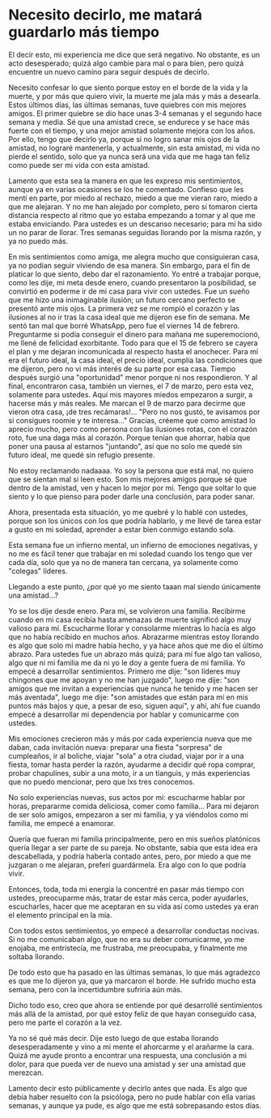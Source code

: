 # Necesito decirlo, me matará guardarlo más tiempo

El decir esto, mi experiencia me dice que será negativo. No obstante, es un acto desesperado; quizá algo cambie para mal o para bien, pero quizá encuentre un nuevo camino para seguir después de decirlo.

Necesito confesar lo que siento porque estoy en el borde de la vida y la muerte, y por más que quiero vivir, la muerte me jala más y más a desearla.
Estos últimos días, las últimas semanas, tuve quiebres con mis mejores amigos. El primer quiebre se dio hace unas 3-4 semanas y el segundo hace semana y media.
Sé que una amistad crece, se endurece y se hace más fuerte con el tiempo, y una mejor amistad solamente mejora con los años.
Por ello, tengo que decirlo ya, porque si no logro sanar mis ojos de la amistad, no lograré mantenerla, y actualmente, sin esta amistad, mi vida no pierde el sentido, solo que ya nunca será una vida que me haga tan feliz como puede ser mi vida con esta amistad.

Lamento que esta sea la manera en que les expreso mis sentimientos, aunque ya en varias ocasiones se los he comentado. Confieso que les mentí en parte, por miedo al rechazo, miedo a que me vieran raro, miedo a que me alejaran.
Y no me han alejado por completo, pero sí tomaron cierta distancia respecto al ritmo que yo estaba empezando a tomar y al que me estaba enviciando.
Para ustedes es un descanso necesario; para mí ha sido un no parar de llorar. Tres semanas seguidas llorando por la misma razón, y ya no puedo más.

En mis sentimientos como amiga, me alegra mucho que consiguieran casa, ya no podían seguir viviendo de esa manera.
Sin embargo, para el fin de platicar lo que siento, debo dar el razonamiento. Yo entré a trabajar porque, como les dije, mi meta desde enero, cuando presentaron la posibilidad, se convirtió en poderme ir de mi casa para vivir con ustedes. Fue un sueño que me hizo una inimaginable ilusión; un futuro cercano perfecto se presentó ante mis ojos.
La primera vez se me rompió el corazón y las ilusiones al no ir tras la casa ideal que me dijeron ese fin de semana. Me sentó tan mal que borré WhatsApp, pero fue el viernes 14 de febrero. Preguntarme si podía conseguir el dinero para mañana me superemocionó, me llené de felicidad exorbitante. Todo para que el 15 de febrero se cayera el plan y me dejaran incomunicada al respecto hasta el anochecer. Para mí era el futuro ideal, la casa ideal, el precio ideal, cumplía las condiciones que me dijeron, pero no vi más interés de su parte por esa casa. Tiempo después surgió una "oportunidad" menor porque ni nos respondieron.
Y al final, encontraron casa, también un viernes, el 7 de marzo, pero esta vez, solamente para ustedes. Aquí mis mayores miedos empezaron a surgir, a hacerse más y más reales.
Me marcan el 9 de marzo para decirme que vieron otra casa, ¡de tres recámaras!... "Pero no nos gustó, te avisamos por si consigues roomie y te interesa..."
Gracias, créeme que como amistad lo aprecio mucho, pero como persona con las ilusiones rotas, con el corazón roto, fue una daga más al corazón.
Porque tenían que ahorrar, había que poner una pausa al estarnos "juntando", así que no solo me quedé sin futuro ideal, me quedé sin refugio presente.

No estoy reclamando nadaaaa. Yo soy la persona que está mal, no quiero que se sientan mal si leen esto. Son mis mejores amigos porque sé que dentro de la amistad, ven y hacen lo mejor por mí. Tengo que soltar lo que siento y lo que pienso para poder darle una conclusión, para poder sanar.

Ahora, presentada esta situación, yo me quebré y lo hablé con ustedes, porque son los únicos con los que podría hablarlo, y me llevé de tarea estar a gusto en mi soledad, aprender a estar bien conmigo estando sola.

Esta semana fue un infierno mental, un infierno de emociones negativas, y no me es fácil tener que trabajar en mi soledad cuando los tengo que ver cada día, solo que ya no de manera tan cercana, ya solamente como "colegas" líderes.

Llegando a este punto, ¿por qué yo me siento taaan mal siendo únicamente una amistad...?

Yo se los dije desde enero. Para mí, se volvieron una familia. Recibirme cuando en mi casa recibía hasta amenazas de muerte significó algo muy valioso para mí. Escucharme llorar y consolarme mientras lo hacía es algo que no había recibido en muchos años.
Abrazarme mientras estoy llorando es algo que solo mi madre había hecho, y ya hace años que me dio el último abrazo.
Para ustedes fue un abrazo más quizá; para mí fue algo tan valioso, algo que ni mi familia me da ni yo le doy a gente fuera de mi familia.
Yo empecé a desarrollar sentimientos. Primero me dije: "son líderes muy chingones que me apoyan y no me han juzgado", luego me dije: "son amigos que me invitan a experiencias que nunca he tenido y me hacen ser más aventada", luego me dije: "son amistades que están para mí en mis puntos más bajos y que, a pesar de eso, siguen aquí", y ahí, ahí fue cuando empecé a desarrollar mi dependencia por hablar y comunicarme con ustedes.

Mis emociones crecieron más y más por cada experiencia nueva que me daban, cada invitación nueva: preparar una fiesta "sorpresa" de cumpleaños, ir al boliche, viajar "sola" a otra ciudad, viajar por ir a una fiesta, tomar hasta perder la razón, ayudarme a decidir qué ropa comprar, probar chapulines, subir a una moto, ir a un tianguis, y más experiencias que no puedo mencionar, pero que lxs tres conocemos.

No solo experiencias nuevas, sus actos por mí: escucharme hablar por horas, prepararme comida deliciosa, comer como familia...
Para mí dejaron de ser solo amigos, empezaron a ser mi familia, y ya viéndolos como mi familia, me empecé a enamorar.

Quería que fueran mi familia principalmente, pero en mis sueños platónicos quería llegar a ser parte de su pareja. No obstante, sabía que esta idea era descabellada, y podría haberla contado antes, pero, por miedo a que me juzgaran o me alejaran, preferí guardármela. Era algo con lo que podría vivir.

Entonces, toda, toda mi energía la concentré en pasar más tiempo con ustedes, preocuparme más, tratar de estar más cerca, poder ayudarles, escucharles, hacer que me aceptaran en su vida así como ustedes ya eran el elemento principal en la mía.

Con todos estos sentimientos, yo empecé a desarrollar conductas nocivas.
Si no me comunicaban algo, que no era su deber comunicarme, yo me enojaba, me entristecía, me frustraba, me preocupaba, y finalmente me soltaba llorando.

De todo esto que ha pasado en las últimas semanas, lo que más agradezco es que me lo dijeron ya, que ya marcaron el borde. He sufrido mucho esta semana, pero con la incertidumbre sufriría aún más.

Dicho todo eso, creo que ahora se entiende por qué desarrollé sentimientos más allá de la amistad, por qué estoy feliz de que hayan conseguido casa, pero me parte el corazón a la vez.

Ya no sé qué más decir. Dije esto luego de que estaba llorando desesperadamente y vino a mi mente el ahorcarme y el arañarme la cara.
Quizá me ayude pronto a encontrar una respuesta, una conclusión a mi dolor, para que pueda ver de nuevo una amistad y ser una amistad que merezcan.

Lamento decir esto públicamente y decirlo antes que nada. Es algo que debía haber resuelto con la psicóloga, pero no pude hablar con ella varias semanas, y aunque ya pude, es algo que me está sobrepasando estos días.